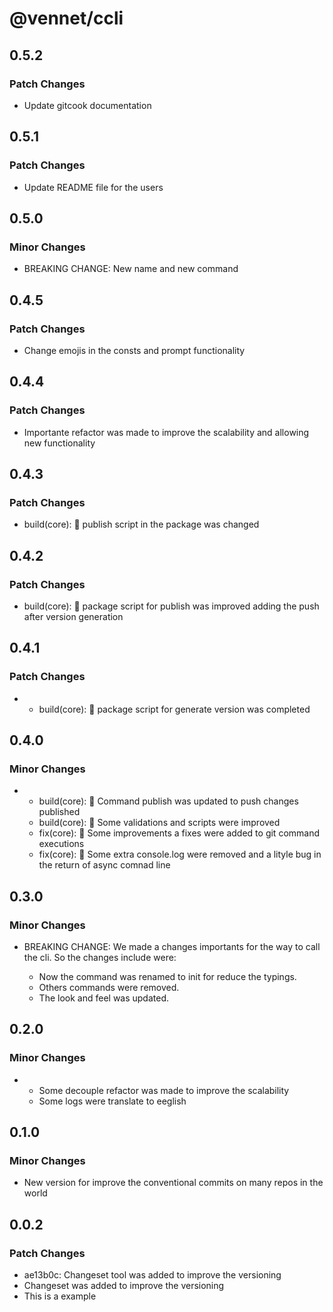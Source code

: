 # @vennet/ccli

## 0.5.2

### Patch Changes

- Update gitcook documentation

## 0.5.1

### Patch Changes

- Update README file for the users

## 0.5.0

### Minor Changes

- BREAKING CHANGE: New name and new command

## 0.4.5

### Patch Changes

- Change emojis in the consts and prompt functionality

## 0.4.4

### Patch Changes

- Importante refactor was made to improve the scalability and allowing new functionality

## 0.4.3

### Patch Changes

- build(core): 🚧 publish script in the package was changed

## 0.4.2

### Patch Changes

- build(core): 🚧 package script for publish was improved adding the push after version generation

## 0.4.1

### Patch Changes

- - build(core): 🚧 package script for generate version was completed

## 0.4.0

### Minor Changes

- - build(core): 🚧 Command publish was updated to push changes published
  - build(core): 🚧 Some validations and scripts were improved
  - fix(core): 🐛 Some improvements a fixes were added to git command executions
  - fix(core): 🐛 Some extra console.log were removed and a lityle bug in the return of async comnad line

## 0.3.0

### Minor Changes

- BREAKING CHANGE: We made a changes importants for the way to call the cli. So the changes include were:

  - Now the command was renamed to init for reduce the typings.
  - Others commands were removed.
  - The look and feel was updated.

## 0.2.0

### Minor Changes

- - Some decouple refactor was made to improve the scalability
  - Some logs were translate to eeglish

## 0.1.0

### Minor Changes

- New version for improve the conventional commits on many repos in the world

## 0.0.2

### Patch Changes

- ae13b0c: Changeset tool was added to improve the versioning
- Changeset was added to improve the versioning
- This is a example

